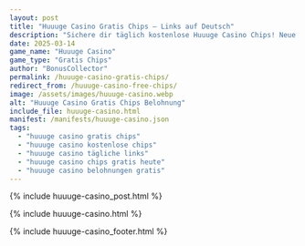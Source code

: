 ```yaml
---
layout: post
title: "Huuuge Casino Gratis Chips – Links auf Deutsch"
description: "Sichere dir täglich kostenlose Huuuge Casino Chips! Neue Gratis-Links für deutsche Spieler – 100% sicher und aktuell."
date: 2025-03-14
game_name: "Huuuge Casino"
game_type: "Gratis Chips"
author: "BonusCollector"
permalink: /huuuge-casino-gratis-chips/
redirect_from: /huuuge-casino-free-chips/
image: /assets/images/huuuge-casino.webp
alt: "Huuuge Casino Gratis Chips Belohnung"
include_file: huuuge-casino.html
manifest: /manifests/huuuge-casino.json
tags: 
  - "huuuge casino gratis chips"
  - "huuuge casino kostenlose chips"
  - "huuuge casino tägliche links"
  - "huuuge casino chips gratis heute"
  - "huuuge casino belohnungen gratis"
---
```

{% include huuuge-casino_post.html %}

{% include huuuge-casino.html %}

{% include huuuge-casino_footer.html %}